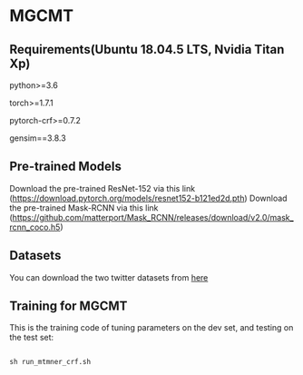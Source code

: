# MGCMT

## Requirements(Ubuntu 18.04.5 LTS, Nvidia Titan Xp)

python>=3.6

torch>=1.7.1

pytorch-crf>=0.7.2

gensim==3.8.3

## Pre-trained Models
Download the pre-trained ResNet-152 via this link (https://download.pytorch.org/models/resnet152-b121ed2d.pth)
Download the pre-trained Mask-RCNN via this link (https://github.com/matterport/Mask_RCNN/releases/download/v2.0/mask_rcnn_coco.h5)

## Datasets
You can download the two twitter datasets from [here](https://drive.google.com/drive/folders/1j83-VH1Gp3eFRKEMOJqkH3Qojk7nJQwL?usp=sharing)

## Training for MGCMT
This is the training code of tuning parameters on the dev set, and testing on the test set:
```python

sh run_mtmner_crf.sh
```
